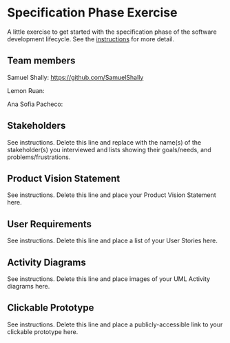 # Specification Phase Exercise

A little exercise to get started with the specification phase of the software development lifecycle. See the [instructions](instructions.md) for more detail.

## Team members

Samuel Shally: https://github.com/SamuelShally

Lemon Ruan: 

Ana Sofia Pacheco:


## Stakeholders

See instructions. Delete this line and replace with the name(s) of the stakeholder(s) you interviewed and lists showing their goals/needs, and problems/frustrations.

## Product Vision Statement

See instructions. Delete this line and place your Product Vision Statement here.

## User Requirements

See instructions. Delete this line and place a list of your User Stories here.

## Activity Diagrams

See instructions. Delete this line and place images of your UML Activity diagrams here.

## Clickable Prototype

See instructions. Delete this line and place a publicly-accessible link to your clickable prototype here.
